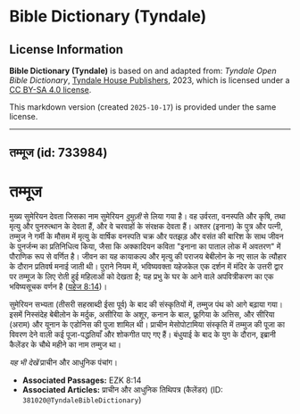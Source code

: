 # Bible Dictionary (Tyndale)

## License Information

**Bible Dictionary (Tyndale)** is based on and adapted from: _Tyndale Open Bible Dictionary_, [Tyndale House Publishers](https://tyndaleopenresources.com/), 2023, which is licensed under a [CC BY-SA 4.0 license](https://creativecommons.org/licenses/by-sa/4.0/legalcode.en).

This markdown version (created `2025-10-17`) is provided under the same license.



--------------------------------

## तम्मूज (id: 733984)

तम्मूज
======

मुख्य सुमेरियन देवता जिसका नाम सुमेरियन *दुमुज़ी* से लिया गया है। वह उर्वरता, वनस्पति और कृषि, तथा मृत्यु और पुनरुत्थान के देवता हैं, और वे चरवाहों के संरक्षक देवता हैं। अश्तर (इनाना) के पुत्र और पत्नी, तम्मुज ने गर्मी के मौसम में मृत्यु के वार्षिक वनस्पति चक्र और पतझड़ और वसंत की बारिश के साथ जीवन के पुनर्जन्म का प्रतिनिधित्व किया, जैसा कि अक्कादियन कविता "इनाना का पाताल लोक में अवतरण" में पौराणिक रूप से वर्णित है। जीवन का यह कायाकल्प और मृत्यु की पराजय बेबीलोन के नए साल के त्यौहार के दौरान प्रतिवर्ष मनाई जाती थी। पुराने नियम में, भविष्यवक्ता यहेजकेल एक दर्शन में मंदिर के उत्तरी द्वार पर तम्मूज के लिए रोती हुई महिलाओं को देखता है; यह प्रभु के घर के आने वाले अपवित्रीकरण का एक भविष्यसूचक वर्णन है ([यहेज 8:14](https://ref.ly/Ezek8:14))। 

सुमेरियन सभ्यता (तीसरी सहस्राब्दी ईसा पूर्व) के बाद की संस्कृतियों में, तम्मुज पंथ को आगे बढ़ाया गया। इसमें निस्संदेह बेबीलोन के मर्दुक, असीरिया के अशूर, कनान के बाल, फ्रूगिया के अत्तिस, और सीरिया (अराम) और यूनान के एडोनिस की पूजा शामिल थी। प्राचीन मेसोपोटामिया संस्कृति में तम्मुज की पूजा का विवरण देने वाली कई पूजा\-पद्धतियाँ और शोकगीत पाए गए हैं। बंधुयाई के बाद के युग के दौरान, इब्रानी कैलेंडर के चौथे महीने का नाम तम्मुज था।

*यह भी देखें* प्राचीन और आधुनिक पंचांग। 

* **Associated Passages:** EZK 8:14
* **Associated Articles:** प्राचीन और आधुनिक तिथिपत्र (कैलेंडर) (ID: `381020@TyndaleBibleDictionary`)

